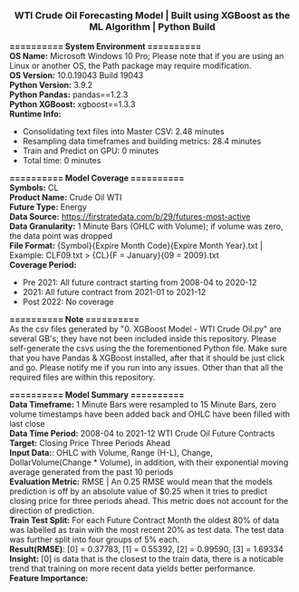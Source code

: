 <h3 align="center"> WTI Crude Oil Forecasting Model | Built using XGBoost as the ML Algorithm | Python Build </h3>

**==========  System Environment  ==========** \
**OS Name:** Microsoft Windows 10 Pro; Please note that if you are using an Linux or another OS, the Path package may require modification. \
**OS Version:** 10.0.19043 Build 19043 \
**Python Version:** 3.9.2 \
**Python Pandas:** pandas==1.2.3 \
**Python XGBoost:** xgboost==1.3.3 \
**Runtime Info:** 
 - Consolidating text files into Master CSV: 2.48 minutes
 - Resampling data timeframes and building metrics: 28.4 minutes
 - Train and Predict on GPU: 0 minutes
 - Total time: 0 minutes   

**========== Model Coverage ==========** \
**Symbols:** CL \
**Product Name:** Crude Oil WTI \
**Future Type:** Energy  
**Data Source:** https://firstratedata.com/b/29/futures-most-active \
**Data Granularity:** 1 Minute Bars (OHLC with Volume); if volume was zero, the data point was dropped \
**File Format:** {Symbol}{Expire Month Code}{Expire Month Year}.txt | Example: CLF09.txt > {CL}{F = January}{09 = 2009}.txt \
**Coverage Period:**
 - Pre 2021: All future contract starting from 2008-04 to 2020-12
 - 2021: All future contract from 2021-01 to 2021-12
 - Post 2022: No coverage

**==========  Note  ==========** \
As the csv files generated by "0. XGBoost Model - WTI Crude Oil.py" are several GB's; they have not been included inside this repository. Please self-generate the csvs using the the forementioned Python file. Make sure that you have Pandas & XGBoost installed, after that it should be just click and go. Please notify me if you run into any issues. Other than that all the required files are within this repository.   

**========== Model Summary ==========** \
**Data Timeframe:** 1 Minute Bars were resampled to 15 Minute Bars, zero volume timestamps have been added back and OHLC have been filled with last close \
**Data Time Period:** 2008-04 to 2021-12 WTI Crude Oil Future Contracts \
**Target:** Closing Price Three Periods Ahead \
**Input Data:**: OHLC with Volume, Range (H-L), Change, DollarVolume(Change * Volume), in addition, with their exponential moving average generated from the past 10 periods \
**Evaluation Metric:** RMSE | An 0.25 RMSE would mean that the models prediction is off by an absolute value of $0.25 when it tries to predict closing price for three periods ahead. This metric does not account for the direction of prediction. \
**Train Test Split:** For each Future Contract Month the oldest 80% of data was labelled as train with the most recent 20% as test data. The test data was further split into four groups of 5% each. \
**Result(RMSE)**: [0] = 0.37783, [1] = 0.55392, [2] = 0.99590, [3] = 1.69334 \
**Insight:** [0] is data that is the closest to the train data, there is a noticable trend that training on more recent data yields better performance. \
**Feature Importance:**                   
